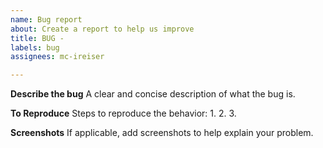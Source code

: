 ```yaml
---
name: Bug report
about: Create a report to help us improve
title: BUG -
labels: bug
assignees: mc-ireiser

---
```


**Describe the bug**
A clear and concise description of what the bug is.

**To Reproduce**
Steps to reproduce the behavior:
1. 
2. 
3. 

**Screenshots**
If applicable, add screenshots to help explain your problem.
